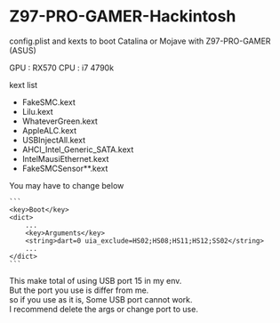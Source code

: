 # Z97-PRO-GAMER-Hackintosh
config.plist and kexts to boot Catalina or Mojave with Z97-PRO-GAMER (ASUS)

GPU : RX570
CPU : i7 4790k

kext list  
* FakeSMC.kext
* Lilu.kext
* WhateverGreen.kext
* AppleALC.kext
* USBInjectAll.kext
* AHCI_Intel_Generic_SATA.kext
* IntelMausiEthernet.kext
* FakeSMCSensor**.kext

You may have to change below  

    ```
    <key>Boot</key>
	<dict>
        ...
		<key>Arguments</key>
		<string>dart=0 uia_exclude=HS02;HS08;HS11;HS12;SS02</string>
	    ...
	</dict>
    ``` 
This make total of using USB port 15 in my env.  
But the port you use is differ from me.  
so if you use as it is, Some USB port cannot work.  
I recommend delete the args or change port to use.

